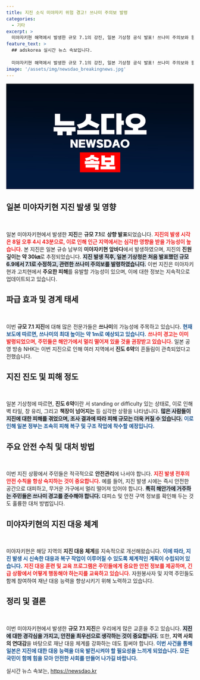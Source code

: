 ```yaml
---
title: 지진 소식 미야자키 위험 경고! 쓰나미 주의보 발령
categories:
  - 기타
excerpt: >
  미야자키현 해역에서 발생한 규모 7.1의 강진, 일본 기상청 공식 발표! 쓰나미 주의보와 함께 진도 6약의 놀라운 흔들림이 감지되며 지역 주민들의 불안이 커지고 있습니다. 이 충격적 사건의 전말을 확인하세요!
feature_text: >
  ## adskorea 실시간 뉴스 속보입니다.

  미야자키현 해역에서 발생한 규모 7.1의 강진, 일본 기상청 공식 발표! 쓰나미 주의보와 함께 진도 6약의 놀라운 흔들림이 감지되며 지역 주민들의 불안이 커지고 있습니다. 이 충격적 사건의 전말을 확인하세요!
image: '/assets/img/newsdao_breakingnews.jpg'
---
```


<p><img src="/assets/img/newsdao_breakingnews.jpg" alt="adskorea 속보" /></p>

<h2 data-ke-size="size26">일본 미야자키현 지진 발생 및 영향</h2>

<p data-ke-size="size16">&nbsp;</p>

<p>일본 미야자키현에서 발생한 <strong>지진</strong>은 <strong>규모 7.1</strong>로 <strong>상향 발표</strong>되었습니다. <b><span style="color: #ee2323;">지진의 발생 시각은 8일 오후 4시 43분으로, 이로 인해 인근 지역에서는 심각한 영향을 받을 가능성이 높습니다.</span></b> 본 지진은 일본 규슈 남부의 <strong>미야자키현 앞바다</strong>에서 발생하였으며, 지진의 <strong>진원 깊이는 약 30㎞</strong>로 추정되었습니다. <b><span style="background-color: #21538527;">지진 발생 직후, 일본 기상청은 처음 발표했던 규모 6.9에서 7.1로 수정하고, 관련한 쓰나미 주의보를 발령하였습니다.</span></b> 이번 지진은 미야자키현과 고치현에서 <strong>주요한 피해</strong>를 유발할 가능성이 있으며, 이에 대한 정보는 지속적으로 업데이트되고 있습니다.</p>

<h2 data-ke-size="size26">파급 효과 및 경계 태세</h2>

<p data-ke-size="size16">&nbsp;</p>

<p>이번 <strong>규모 7.1 지진</strong>에 대해 많은 전문가들은 <strong>쓰나미</strong>의 가능성에 주목하고 있습니다. <b><span style="color: #1a5490;">현재 보도에 따르면, 쓰나미의 최대 높이는 약 1m로 예상되고 있습니다.</span></b> <b><span style="color: #ee2323;">쓰나미 경고는 이미 발령되었으며, 주민들은 해안가에서 멀리 떨어져 있을 것을 권장받고 있습니다.</span></b> 일본 공영 방송 NHK는 이번 지진으로 인해 여러 지역에서 <strong>진도 6약</strong>의 흔들림이 관측되었다고 전했습니다.</p>

<h2 data-ke-size="size26">지진 진도 및 피해 정도</h2>

<p data-ke-size="size16">&nbsp;</p>

<p>일본 기상청에 따르면, <strong>진도 6약</strong>이란 서 standing or difficulty 있는 상태로, 이로 인해 벽 타일, 창 유리, 그리고 <strong>책장이 넘어지는</strong> 등 심각한 상황을 나타냅니다. <b><span style="background-color: #21538527;">많은 사람들이 지진에 대한 피해를 겪었으며, 조사 결과에 따라 피해 규모는 더욱 커질 수 있습니다.</span></b> <b><span style="color: #1a5490;">이로 인해 일본 정부는 조속히 피해 복구 및 구조 작업에 착수할 예정입니다.</span></b></p>

<h2 data-ke-size="size26">주요 안전 수칙 및 대처 방법</h2>

<p data-ke-size="size16">&nbsp;</p>

<p>이번 지진 상황에서 주민들은 적극적으로 <strong>안전관리</strong>에 나서야 합니다. <b><span style="color: #ee2323;">지진 발생 전후의 안전 수칙을 항상 숙지하는 것이 중요합니다.</span></b> 예를 들어, 지진 발생 시에는 즉시 안전한 공간으로 대피하고, 무거운 가구에서 멀리 떨어져 있어야 합니다. <b><span style="background-color: #21538527;">특히 해안가에 거주하는 주민들은 쓰나미 경고를 준수해야 합니다.</span></b> 대피소 및 안전 구역 정보를 확인해 두는 것도 훌륭한 대처 방법입니다.</p>

<h2 data-ke-size="size26">미야자키현의 지진 대응 체계</h2>

<p data-ke-size="size16">&nbsp;</p>

<p>미야자키현은 해당 지역의 <strong>지진 대응 체계</strong>를 지속적으로 개선해왔습니다. <b><span style="color: #1a5490;">이에 따라, 지진 발생 시 신속한 대응과 복구 작업이 이루어질 수 있도록 체계적인 계획이 수립되어 있습니다.</span></b> <b><span style="color: #ee2323;">지진 대응 훈련 및 교육 프로그램은 주민들에게 중요한 안전 정보를 제공하며, 긴급 상황에서 어떻게 행동해야 하는지를 교육하고 있습니다.</span></b> 자원봉사자 및 지역 주민들도 함께 참여하여 재난 대응 능력을 향상시키기 위해 노력하고 있습니다.</p>

<h2 data-ke-size="size26">정리 및 결론</h2>

<p data-ke-size="size16">&nbsp;</p>

<p>이번 미야자키현에서 발생한 <strong>규모 7.1 지진</strong>은 우리에게 많은 교훈을 주고 있습니다. <b><span style="background-color: #21538527;">지진에 대한 경각심을 가지고, 안전을 최우선으로 생각하는 것이 중요합니다.</span></b> 또한, <strong>지역 사회의 연대감</strong>을 바탕으로 재난 대응 체계를 강화하는 데도 힘써야 합니다. <b><span style="color: #1a5490;">이번 사건을 통해 일본은 지진에 대한 대응 능력을 더욱 발전시켜야 할 필요성을 느끼게 되었습니다. 모든 국민이 함께 힘을 모아 안전한 사회를 만들어 나가길 바랍니다.</span></b></p>
실시간 뉴스 속보는, <a href="https://newsdao.kr" rel="dofollow">https://newsdao.kr</a>


